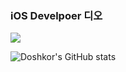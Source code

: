 ### iOS Develpoer 디오

<!--
**doshkor/doshkor** is a ✨ _special_ ✨ repository because its `README.md` (this file) appears on your GitHub profile.

Here are some ideas to get you started:

- 🔭 I’m currently working on ...
- 🌱 I’m currently learning ...
- 👯 I’m looking to collaborate on ...
- 🤔 I’m looking for help with ...
- 💬 Ask me about ...
- 📫 How to reach me: ...
- 😄 Pronouns: ...
- ⚡ Fun fact: ...👍
-->

<img src="https://camo.githubusercontent.com/e123a3c48825cb71caeb307ab34e9e16c36c129c5d0233a5b9413851a1e1445b/68747470733a2f2f696d672e736869656c64732e696f2f62616467652f53776966742d4630353133383f267374796c653d666c6174266c6f676f3d5377696674266c6f676f436f6c6f723d464646464646" />

![Doshkor's GitHub stats](https://github-readme-stats.vercel.app/api?username=doshkor&show_icons=true&theme=dark)

